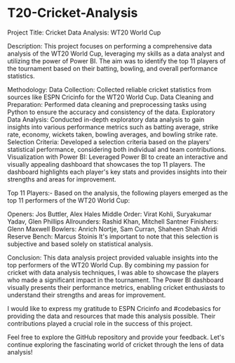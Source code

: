 # T20-Cricket-Analysis

Project Title: Cricket Data Analysis: WT20 World Cup

Description:
This project focuses on performing a comprehensive data analysis of the WT20 World Cup, leveraging my skills as a data analyst and utilizing the power of Power BI. The aim was to identify the top 11 players of the tournament based on their batting, bowling, and overall performance statistics.

Methodology:
Data Collection: Collected reliable cricket statistics from sources like ESPN Cricinfo for the WT20 World Cup.
Data Cleaning and Preparation: Performed data cleaning and preprocessing tasks using Python to ensure the accuracy and consistency of the data.
Exploratory Data Analysis: Conducted in-depth exploratory data analysis to gain insights into various performance metrics such as batting average, strike rate, economy, wickets taken, bowling averages, and bowling strike rate.
Selection Criteria: Developed a selection criteria based on the players' statistical performance, considering both individual and team contributions.
Visualization with Power BI: Leveraged Power BI to create an interactive and visually appealing dashboard that showcases the top 11 players. The dashboard highlights each player's key stats and provides insights into their strengths and areas for improvement.

Top 11 Players:-
Based on the analysis, the following players emerged as the top 11 performers of the WT20 World Cup:

Openers: Jos Buttler, Alex Hales
Middle Order: Virat Kohli, Suryakumar Yadav, Glen Phillips
Allrounders: Rashid Khan, Mitchell Santner
Finishers: Glenn Maxwell
Bowlers: Anrich Nortje, Sam Curran, Shaheen Shah Afridi
Reserve Bench: Marcus Stoinis
It's important to note that this selection is subjective and based solely on statistical analysis.

Conclusion:
This data analysis project provided valuable insights into the top performers of the WT20 World Cup. By combining my passion for cricket with data analysis techniques, I was able to showcase the players who made a significant impact in the tournament. The Power BI dashboard visually presents their performance metrics, enabling cricket enthusiasts to understand their strengths and areas for improvement.

I would like to express my gratitude to ESPN Cricinfo and #codebasics for providing the data and resources that made this analysis possible. Their contributions played a crucial role in the success of this project.

Feel free to explore the GitHub repository and provide your feedback. Let's continue exploring the fascinating world of cricket through the lens of data analysis!
